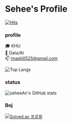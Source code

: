 # Sehee's Profile

[![Hits](https://hits.seeyoufarm.com/api/count/incr/badge.svg?url=https%3A%2F%2Fgithub.com%2FseheeAn&count_bg=%23B94DF5&title_bg=%23000000&icon=&icon_color=%23E7E7E7&title=hits&edge_flat=false)](https://hits.seeyoufarm.com)


### profile
🎓 KHU  
🌱 Data/AI  
📫 imash0525@gmail.com  


![Top Langs](https://github-readme-stats.vercel.app/api/top-langs/?username=seheeAn&layout=compact)


### status
![seheeAn's GitHub stats](https://github-readme-stats.vercel.app/api?username=seheeAn&show_icons=true&theme=tokyonight)


### Boj
[![Solved.ac
프로필](http://mazassumnida.wtf/api/v2/generate_badge?boj=imash0728)](https://solved.ac/imash0728)
